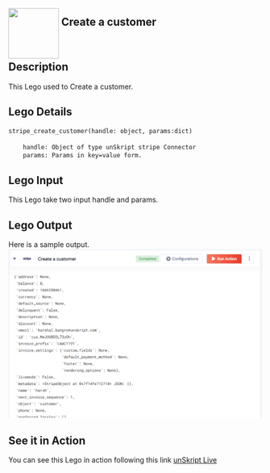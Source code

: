 [<img align="left" src="https://unskript.com/assets/favicon.png" width="100" height="100" style="padding-right: 5px">](https://unskript.com/assets/favicon.png) 
<h2>Create a customer</h2>

<br>

## Description
This Lego used to Create a customer.


## Lego Details

    stripe_create_customer(handle: object, params:dict)

        handle: Object of type unSkript stripe Connector
        params: Params in key=value form.

## Lego Input
This Lego take two input handle and params.

## Lego Output
Here is a sample output.
<img src="./1.png">

## See it in Action

You can see this Lego in action following this link [unSkript Live](https://us.app.unskript.io)
